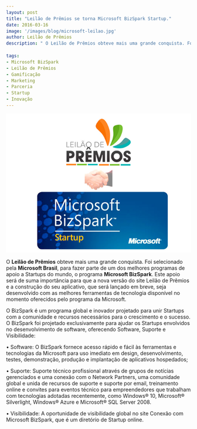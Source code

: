 ```yaml
---
layout: post
title: "Leilão de Prêmios se torna Microsoft BizSpark Startup."
date: 2016-03-16
image: '/images/blog/microsoft-leilao.jpg'
author: Leilão de Prêmios
description: " O Leilão de Prêmios obteve mais uma grande conquista. Foi selecionado pela Microsoft Brasil para fazer parte de um dos melhores programas de apoio a Startups do mundo, o programa Microsoft BizSpark. Este apoio será de suma importância para que a nova versão do site Leilão de Prêmios e a construção do seu aplicativo, que será lançado em breve, seja desenvolvido com as melhores ferramentas de tecnologia disponível no momento oferecidos pelo programa da Microsoft. "

tags:
- Microsoft BizSpark
- Leilão de Prêmios
- Gamificação
- Marketing 
- Parceria
- Startup
- Inovação
---
```


![Alt text](/images/blog/microsoft-leilao.jpg "Leilão de Prêmios - Microsoft BizSpark.")

O <strong>Leilão de Prêmios</strong> obteve mais uma grande conquista. Foi selecionado pela <strong>Microsoft Brasil</strong>, para fazer parte de um dos melhores programas de apoio a Startups do mundo, o programa <strong>Microsoft BizSpark</strong>. Este apoio será de suma importância para que a nova versão do site Leilão de Prêmios e a construção do seu aplicativo, que será lançado em breve, seja desenvolvido com as melhores ferramentas de tecnologia disponível no momento oferecidos pelo programa da Microsoft. 

O BizSpark é um programa global e inovador projetado para unir Startups com a comunidade e recursos necessários para o crescimento e o sucesso. O BizSpark foi projetado exclusivamente para ajudar os Startups envolvidos no desenvolvimento de software, oferecendo Software, Suporte e Visibilidade: 

• Software: O BizSpark fornece acesso rápido e fácil às ferramentas e tecnologias da Microsoft para uso imediato em design, desenvolvimento, testes, demonstração, produção e implantação de aplicativos hospedados; 

• Suporte: Suporte técnico profissional através de grupos de notícias gerenciados e uma conexão com o Network Partners, uma comunidade global e unida de recursos de suporte e suporte por email, treinamento online e convites para eventos técnico para empreendedores que trabalham com tecnologias adotadas recentemente, como Windows® 10, Microsoft® Silverlight, Windows® Azure e Microsoft® SQL Server 2008. 

• Visibilidade: A oportunidade de visibilidade global no site Conexão com Microsoft BizSpark, que é um diretório de Startup online.
